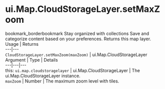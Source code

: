  
#  ui.Map.CloudStorageLayer.setMaxZoom
bookmark_borderbookmark Stay organized with collections  Save and categorize content based on your preferences.
Returns this map layer.
Usage | Returns  
---|---  
`CloudStorageLayer.setMaxZoom(maxZoom)` | ui.Map.CloudStorageLayer  
Argument | Type | Details  
---|---|---  
this: `ui.map.cloudstoragelayer` | ui.Map.CloudStorageLayer | The ui.Map.CloudStorageLayer instance.  
`maxZoom` | Number | The maximum zoom level with tiles.  
